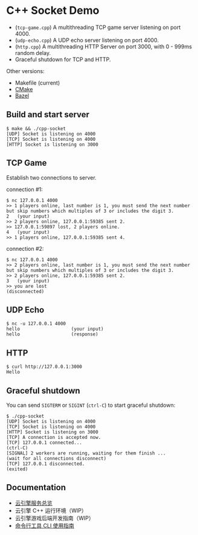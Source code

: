 # C++ Socket Demo

- (`tcp-game.cpp`) A multithreading TCP game server listening on port 4000.
- (`udp-echo.cpp`) A UDP echo server listening on port 4000.
- (`http.cpp`) A multithreading HTTP Server on port 3000, with 0 - 999ms random delay.
- Graceful shutdown for TCP and HTTP.

Other versions:

- Makefile (current)
- [CMake](https://github.com/leancloud/cpp-socket-demo/tree/cmake)
- [Bazel](https://github.com/leancloud/cpp-socket-demo/tree/bazel)

## Build and start server

```
$ make && ./cpp-socket
[UDP] Socket is listening on 4000
[TCP] Socket is listening on 4000
[HTTP] Socket is listening on 3000
```

## TCP Game

Establish two connections to server.

connection #1:

```
$ nc 127.0.0.1 4000
>> 1 players online, last number is 1, you must send the next number but skip numbers which multiples of 3 or includes the digit 3.
2   (your input)
>> 2 players online, 127.0.0.1:59385 sent 2.
>> 127.0.0.1:59897 lost, 2 players online.
4   (your input)
>> 1 players online, 127.0.0.1:59385 sent 4.
```

connection #2:

```
$ nc 127.0.0.1 4000
>> 2 players online, last number is 1, you must send the next number but skip numbers which multiples of 3 or includes the digit 3.
>> 2 players online, 127.0.0.1:59385 sent 2.
3   (your input)
>> you are lost
(disconnected)
```

## UDP Echo

```
$ nc -u 127.0.0.1 4000
hello                   (your input)
hello                   (response)
```

## HTTP

```
$ curl http://127.0.0.1:3000
Hello
```

## Graceful shutdown

You can send `SIGTERM` or `SIGINT` (`ctrl-C`) to start graceful shutdown:

```
$ ./cpp-socket
[UDP] Socket is listening on 4000
[TCP] Socket is listening on 4000
[HTTP] Socket is listening on 3000
[TCP] A connection is accepted now.
[TCP] 127.0.0.1 connected...
(ctrl-C)
[SIGNAL] 2 workers are running, waiting for them finish ...
(wait for all connections disconnect)
[TCP] 127.0.0.1 disconnected.
(exited)
```

## Documentation

- [云引擎服务总览](https://docs.leancloud.cn/sdk/engine/overview)
- 云引擎 C++ 运行环境（WIP）
- 云引擎游戏后端开发指南（WIP）
- [命令行工具 CLI 使用指南](https://docs.leancloud.cn/sdk/engine/cli/)
